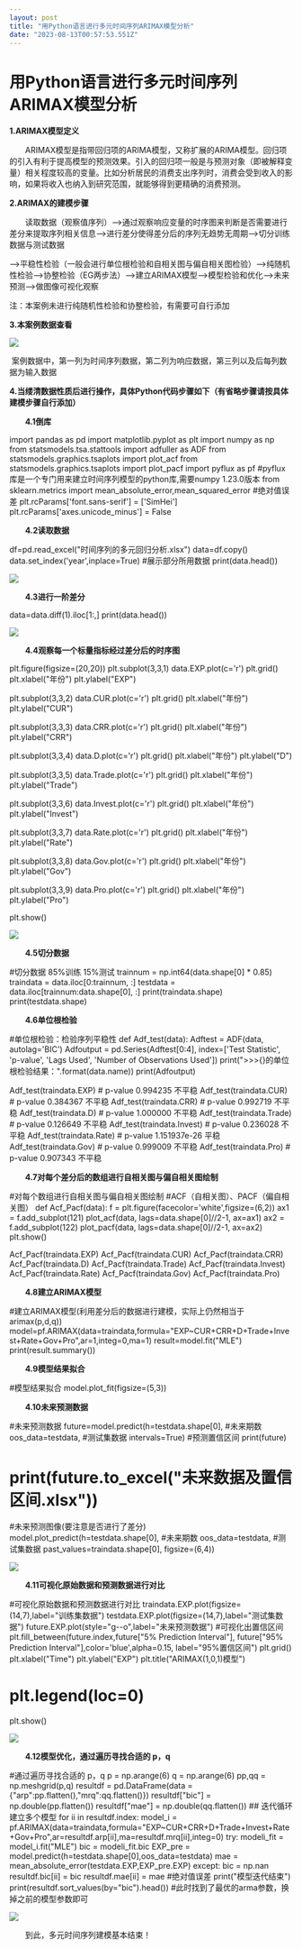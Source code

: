 ```yaml
---
layout: post
title: "用Python语言进行多元时间序列ARIMAX模型分析"
date: "2023-08-13T00:57:53.551Z"
---
```

用Python语言进行多元时间序列ARIMAX模型分析
===========================

**1.ARIMAX模型定义**

　　ARIMAX模型是指带回归项的ARIMA模型，又称扩展的ARIMA模型。回归项的引入有利于提高模型的预测效果。引入的回归项一般是与预测对象（即被解释变量）相关程度较高的变量。比如分析居民的消费支出序列时，消费会受到收入的影响，如果将收入也纳入到研究范围，就能够得到更精确的消费预测。

**2.ARIMAX的建模步骤**

　　读取数据（观察值序列）-->通过观察响应变量的时序图来判断是否需要进行差分来提取序列相关信息-->进行差分使得差分后的序列无趋势无周期-->切分训练数据与测试数据

\-->平稳性检验（一般会进行单位根检验和自相关图与偏自相关图检验）-->纯随机性检验-->协整检验（EG两步法）-->建立ARIMAX模型-->模型检验和优化-->未来预测-->做图像可视化观察

注：本案例未进行纯随机性检验和协整检验，有需要可自行添加

**3.本案例数据查看**

![](https://img2023.cnblogs.com/blog/2958730/202308/2958730-20230813002603944-1431749067.png)

 案例数据中，第一列为时间序列数据，第二列为响应数据，第三列以及后每列数据为输入数据

**4.当缕清数据性质后进行操作，具体Python代码步骤如下（有省略步骤请按具体建模步骤自行添加）**

　　**4.1倒库**

import pandas as pd
import matplotlib.pyplot as plt
import numpy as np
from statsmodels.tsa.stattools import adfuller as ADF
from statsmodels.graphics.tsaplots import plot\_acf
from statsmodels.graphics.tsaplots import plot\_pacf
import pyflux as pf  #pyflux库是一个专门用来建立时间序列模型的python库,需要numpy 1.23.0版本
from sklearn.metrics import mean\_absolute\_error,mean\_squared\_error   #绝对值误差
plt.rcParams\['font.sans-serif'\] = \['SimHei'\]
plt.rcParams\['axes.unicode\_minus'\] = False

　　**4.2读取数据**

df=pd.read\_excel("时间序列的多元回归分析.xlsx")
data\=df.copy()
data.set\_index('year',inplace=True)
#展示部分所用数据
print(data.head())

![](https://img2023.cnblogs.com/blog/2958730/202308/2958730-20230813004433558-1488116653.png)

　　**4.3进行一阶差分**

data=data.diff(1).iloc\[1:,\]
print(data.head())

![](https://img2023.cnblogs.com/blog/2958730/202308/2958730-20230813004502223-1442411400.png)

　　**4.4观察每一个标量指标经过差分后的时序图**

plt.figure(figsize=(20,20))
plt.subplot(3,3,1)
data.EXP.plot(c\='r')
plt.grid()
plt.xlabel("年份")
plt.ylabel("EXP")

plt.subplot(3,3,2)
data.CUR.plot(c\='r')
plt.grid()
plt.xlabel("年份")
plt.ylabel("CUR")

plt.subplot(3,3,3)
data.CRR.plot(c\='r')
plt.grid()
plt.xlabel("年份")
plt.ylabel("CRR")

plt.subplot(3,3,4)
data.D.plot(c\='r')
plt.grid()
plt.xlabel("年份")
plt.ylabel("D")

plt.subplot(3,3,5)
data.Trade.plot(c\='r')
plt.grid()
plt.xlabel("年份")
plt.ylabel("Trade")

plt.subplot(3,3,6)
data.Invest.plot(c\='r')
plt.grid()
plt.xlabel("年份")
plt.ylabel("Invest")

plt.subplot(3,3,7)
data.Rate.plot(c\='r')
plt.grid()
plt.xlabel("年份")
plt.ylabel("Rate")

plt.subplot(3,3,8)
data.Gov.plot(c\='r')
plt.grid()
plt.xlabel("年份")
plt.ylabel("Gov")

plt.subplot(3,3,9)
data.Pro.plot(c\='r')
plt.grid()
plt.xlabel("年份")
plt.ylabel("Pro")

plt.show()

![](https://img2023.cnblogs.com/blog/2958730/202308/2958730-20230813004516983-1420012304.png)

　　**4.5切分数据**

#切分数据 85%训练 15%测试
trainnum = np.int64(data.shape\[0\] \* 0.85)
traindata \= data.iloc\[0:trainnum, :\]
testdata \= data.iloc\[trainnum:data.shape\[0\], :\]
print(traindata.shape)
print(testdata.shape)

　　**4.6单位根检验**

#单位根检验：检验序列平稳性
def Adf\_test(data):
    Adftest \= ADF(data, autolag='BIC')
    Adfoutput \= pd.Series(Adftest\[0:4\], index=\['Test Statistic', 'p-value', 'Lags Used', 'Number of Observations Used'\])
    print("\>>>{}的单位根检验结果：".format(data.name))
    print(Adfoutput)

Adf\_test(traindata.EXP)  # p-value  0.994235 不平稳
Adf\_test(traindata.CUR)  # p-value  0.384367 不平稳
Adf\_test(traindata.CRR)  # p-value  0.992719 不平稳
Adf\_test(traindata.D)  # p-value  1.000000 不平稳
Adf\_test(traindata.Trade)  # p-value  0.126649 不平稳
Adf\_test(traindata.Invest)  # p-value  0.236028 不平稳
Adf\_test(traindata.Rate)  # p-value  1.151937e-26 平稳
Adf\_test(traindata.Gov)  # p-value  0.999009 不平稳
Adf\_test(traindata.Pro)  # p-value  0.907343 不平稳

　　**4.7对每个差分后的数组进行自相关图与偏自相关图绘制**

#对每个数组进行自相关图与偏自相关图绘制
#ACF（自相关图）、PACF（偏自相关图）
def Acf\_Pacf(data):
    f \= plt.figure(facecolor='white',figsize=(6,2))
    ax1 \= f.add\_subplot(121)
    plot\_acf(data, lags\=data.shape\[0\]//2-1, ax=ax1)
    ax2 \= f.add\_subplot(122)
    plot\_pacf(data, lags\=data.shape\[0\]//2-1, ax=ax2)
    plt.show()

Acf\_Pacf(traindata.EXP)
Acf\_Pacf(traindata.CUR)
Acf\_Pacf(traindata.CRR)
Acf\_Pacf(traindata.D)
Acf\_Pacf(traindata.Trade)
Acf\_Pacf(traindata.Invest)
Acf\_Pacf(traindata.Rate)
Acf\_Pacf(traindata.Gov)
Acf\_Pacf(traindata.Pro)

　　**4.8建立ARIMAX模型**

#建立ARIMAX模型(利用差分后的数据进行建模，实际上仍然相当于arimax(p,d,q))
model=pf.ARIMAX(data=traindata,formula="EXP~CUR+CRR+D+Trade+Invest+Rate+Gov+Pro",ar=1,integ=0,ma=1)
result\=model.fit("MLE")
print(result.summary())

　　**4.9模型结果拟合**

#模型结果拟合
model.plot\_fit(figsize=(5,3))

　　**4.10未来预测数据**

#未来预测数据
future=model.predict(h=testdata.shape\[0\],  #未来期数
                   oos\_data=testdata,  #测试集数据
                   intervals=True)  #预测置信区间
print(future)
# print(future.to\_excel("未来数据及置信区间.xlsx"))

#未来预测图像(要注意是否进行了差分)
model.plot\_predict(h=testdata.shape\[0\],  #未来期数
                   oos\_data=testdata,  #测试集数据
                   past\_values=traindata.shape\[0\],
                   figsize\=(6,4))

![](https://img2023.cnblogs.com/blog/2958730/202308/2958730-20230813004618106-969200620.png)

　　**4.11可视化原始数据和预测数据进行对比**

#可视化原始数据和预测数据进行对比
traindata.EXP.plot(figsize=(14,7),label="训练集数据")
testdata.EXP.plot(figsize\=(14,7),label="测试集数据")
future.EXP.plot(style\="g--o",label="未来预测数据")
#可视化出置信区间
plt.fill\_between(future.index,future\["5% Prediction Interval"\],
                 future\["95% Prediction Interval"\],color='blue',alpha=0.15,
                 label\="95%置信区间")
plt.grid()
plt.xlabel("Time")
plt.ylabel("EXP")
plt.title("ARIMAX(1,0,1)模型")
# plt.legend(loc=0)
plt.show()

![](https://img2023.cnblogs.com/blog/2958730/202308/2958730-20230813004632940-1494010594.png)

　　**4.12模型优化，通过遍历寻找合适的 p，q**

#通过遍历寻找合适的 p，q
p = np.arange(6)
q \= np.arange(6)
pp,qq \= np.meshgrid(p,q)
resultdf \= pd.DataFrame(data = {"arp":pp.flatten(),"mrq":qq.flatten()})
resultdf\["bic"\] = np.double(pp.flatten())
resultdf\["mae"\] = np.double(qq.flatten())
#\# 迭代循环建立多个模型
for ii in resultdf.index:
    model\_i \= pf.ARIMAX(data=traindata,formula="EXP~CUR+CRR+D+Trade+Invest+Rate+Gov+Pro",ar=resultdf.arp\[ii\],ma=resultdf.mrq\[ii\],integ=0)
    try:
        modeli\_fit \= model\_i.fit("MLE")
        bic \= modeli\_fit.bic
        EXP\_pre \= model.predict(h=testdata.shape\[0\],oos\_data=testdata)
        mae \= mean\_absolute\_error(testdata.EXP,EXP\_pre.EXP)
    except:
        bic \= np.nan
    resultdf.bic\[ii\] \= bic
    resultdf.mae\[ii\] \= mae   #绝对值误差
print("模型迭代结束")
print(resultdf.sort\_values(by="bic").head())
#此时找到了最优的arma参数，换掉之前的模型参数即可

![](https://img2023.cnblogs.com/blog/2958730/202308/2958730-20230813004659396-577982402.png)

　　到此，多元时间序列建模基本结束！